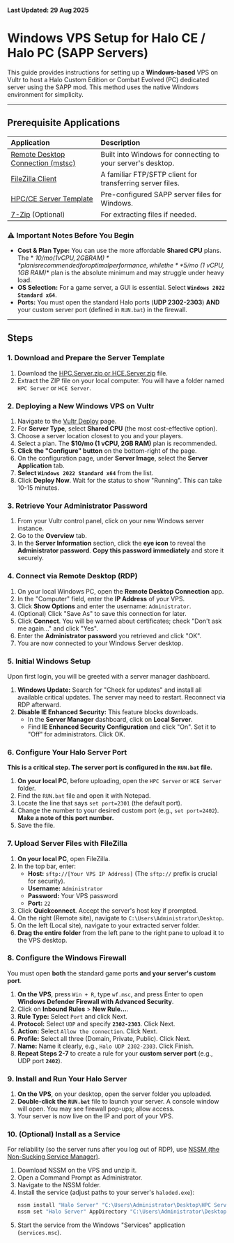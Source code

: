 **Last Updated: 29 Aug 2025**

# Windows VPS Setup for Halo CE / Halo PC (SAPP Servers)

This guide provides instructions for setting up a **Windows-based** VPS on Vultr to host a Halo Custom Edition or Combat
Evolved (PC) dedicated server using the SAPP mod. This method uses the native Windows environment for simplicity.

---

## Prerequisite Applications

| Application                                                                                                                                     | Description                                                 |
|:------------------------------------------------------------------------------------------------------------------------------------------------|:------------------------------------------------------------|
| [Remote Desktop Connection (mstsc)](https://support.microsoft.com/en-us/windows/how-to-use-remote-desktop-5fe128d5-8fb1-7a23-3b8a-41e636865e8c) | Built into Windows for connecting to your server's desktop. |
| [FileZilla Client](https://filezilla-project.org/)                                                                                              | A familiar FTP/SFTP client for transferring server files.   |
| [HPC/CE Server Template](https://github.com/Chalwk/HALO-SCRIPT-PROJECTS/releases/tag/ReadyToGo)                                                 | Pre-configured SAPP server files for Windows.               |
| [7-Zip](https://www.7-zip.org/) (Optional)                                                                                                      | For extracting files if needed.                             |

### ⚠️ Important Notes Before You Begin

- **Cost & Plan Type:** You can use the more affordable **Shared CPU** plans. The *
  *$10/mo (1 vCPU, 2GB RAM)** plan is recommended for optimal performance, while the **$5/mo (1 vCPU, 1GB RAM)** plan is
  the absolute minimum and may struggle under heavy load.
- **OS Selection:** For a game server, a GUI is essential. Select **`Windows 2022 Standard x64`**.
- **Ports:** You must open the standard Halo ports (**UDP 2302-2303**) **AND** your custom server port (defined in
  `RUN.bat`) in the firewall.

---

## Steps

### 1. Download and Prepare the Server Template

1. Download
   the [HPC.Server.zip or HCE.Server.zip](https://github.com/Chalwk/HALO-SCRIPT-PROJECTS/releases/tag/ReadyToGo) file.
2. Extract the ZIP file on your local computer. You will have a folder named `HPC Server` or `HCE Server`.

### 2. Deploying a New Windows VPS on Vultr

1. Navigate to the [Vultr Deploy](https://my.vultr.com/deploy/) page.
2. For **Server Type**, select **Shared CPU** (the most cost-effective option).
3. Choose a server location closest to you and your players.
4. Select a plan. The **$10/mo (1 vCPU, 2GB RAM)** plan is recommended.
5. **Click the "Configure" button** on the bottom-right of the page.
6. On the configuration page, under **Server Image**, select the **Server Application** tab.
7. **Select `Windows 2022 Standard x64`** from the list.
8. Click **Deploy Now**. Wait for the status to show "Running". This can take 10-15 minutes.

### 3. Retrieve Your Administrator Password

1. From your Vultr control panel, click on your new Windows server instance.
2. Go to the **Overview** tab.
3. In the **Server Information** section, click the **eye icon** to reveal the **Administrator password**. **Copy this
   password immediately** and store it securely.

### 4. Connect via Remote Desktop (RDP)

1. On your local Windows PC, open the **Remote Desktop Connection** app.
2. In the "Computer" field, enter the **IP Address** of your VPS.
3. Click **Show Options** and enter the username: `Administrator`.
4. (Optional) Click "Save As" to save this connection for later.
5. Click **Connect**. You will be warned about certificates; check "Don't ask me again..." and click "Yes".
6. Enter the **Administrator password** you retrieved and click "OK".
7. You are now connected to your Windows Server desktop.

### 5. Initial Windows Setup

Upon first login, you will be greeted with a server manager dashboard.

1. **Windows Update:** Search for "Check for updates" and install all available critical updates. The server may need to
   restart. Reconnect via RDP afterward.
2. **Disable IE Enhanced Security:** This feature blocks downloads.
    - In the **Server Manager** dashboard, click on **Local Server**.
    - Find **IE Enhanced Security Configuration** and click "On". Set it to "Off" for administrators. Click OK.

### 6. Configure Your Halo Server Port

**This is a critical step. The server port is configured in the `RUN.bat` file.**

1. **On your local PC**, before uploading, open the `HPC Server` or `HCE Server` folder.
2. Find the `RUN.bat` file and open it with Notepad.
3. Locate the line that says `set port=2301` (the default port).
4. Change the number to your desired custom port (e.g., `set port=2402`). **Make a note of this port number.**
5. Save the file.

### 7. Upload Server Files with FileZilla

1. **On your local PC**, open FileZilla.
2. In the top bar, enter:
    - **Host:** `sftp://[Your VPS IP Address]` (The `sftp://` prefix is crucial for security).
    - **Username:** `Administrator`
    - **Password:** Your VPS password
    - **Port:** `22`
3. Click **Quickconnect**. Accept the server's host key if prompted.
4. On the right (Remote site), navigate to `C:\Users\Administrator\Desktop`.
5. On the left (Local site), navigate to your extracted server folder.
6. **Drag the entire folder** from the left pane to the right pane to upload it to the VPS desktop.

### 8. Configure the Windows Firewall

You must open **both** the standard game ports **and your server's custom port**.

1. **On the VPS**, press `Win + R`, type `wf.msc`, and press Enter to open **Windows Defender Firewall with Advanced
   Security**.
2. Click on **Inbound Rules** > **New Rule...**.
3. **Rule Type:** Select `Port` and click Next.
4. **Protocol:** Select `UDP` and specify **`2302-2303`**. Click Next.
5. **Action:** Select `Allow the connection`. Click Next.
6. **Profile:** Select all three (Domain, Private, Public). Click Next.
7. **Name:** Name it clearly, e.g., `Halo UDP 2302-2303`. Click Finish.
8. **Repeat Steps 2-7** to create a rule for your **custom server port** (e.g., UDP port **`2402`**).

### 9. Install and Run Your Halo Server

1. **On the VPS**, on your desktop, open the server folder you uploaded.
2. **Double-click the `RUN.bat`** file to launch your server. A console window will open. You may see firewall pop-ups;
   allow access.
3. Your server is now live on the IP and port of your VPS.

### 10. (Optional) Install as a Service

For reliability (so the server runs after you log out of RDP),
use [NSSM (the Non-Sucking Service Manager)](https://nssm.cc/).

1. Download NSSM on the VPS and unzip it.
2. Open a Command Prompt as Administrator.
3. Navigate to the NSSM folder.
4. Install the service (adjust paths to your server's `haloded.exe`):
   ```cmd
   nssm install "Halo Server" "C:\Users\Administrator\Desktop\HPC Server\haloded.exe"
   nssm set "Halo Server" AppDirectory "C:\Users\Administrator\Desktop\HPC Server"
   ```
5. Start the service from the Windows "Services" application (`services.msc`).